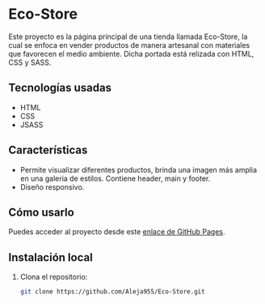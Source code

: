 # Eco-Store

Este proyecto es la página principal de una tienda llamada Eco-Store, la cual se enfoca en vender productos de manera artesanal con materiales que favorecen el medio ambiente. 
Dicha portada está relizada con HTML, CSS y SASS.

## Tecnologías usadas
- HTML
- CSS
- JSASS

## Características
- Permite visualizar diferentes productos, brinda una imagen más amplia en una galeria de estilos.
Contiene header, main y footer.
- Diseño responsivo.

## Cómo usarlo
Puedes acceder al proyecto desde este [enlace de GitHub Pages](https://aleja955.github.io/Eco-Store/).

## Instalación local
1. Clona el repositorio:
   ```bash
   git clone https://github.com/Aleja955/Eco-Store.git